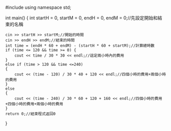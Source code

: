 #include <iostream>
using namespace std;

int main()
{
    int startH = 0, startM = 0, endH = 0, endM = 0;//先設定開始和結束的名稱

    cin >> startH >> startM;//開始的時間
    cin >> endH >> endM;//結束的時間
    int time = (endH * 60 + endM) - (startH * 60 + startM);//計算總時數
    if (time <= 120 && time >= 0) {
        cout << time / 30 * 30 << endl;//這定兩小時內的費用
    }
    else if (time > 120 && time <=240)
    {
        cout << (time - 120) / 30 * 40 + 120 << endl;//四個小時的費用+兩個小時的費用
    }
    else
    {
        cout << (time - 240) / 30 * 60 + 120 + 160 << endl;//四個小時的費用+四個小時的費用+兩個小時的費用
    }
    return 0;//結束程式返回0
}
